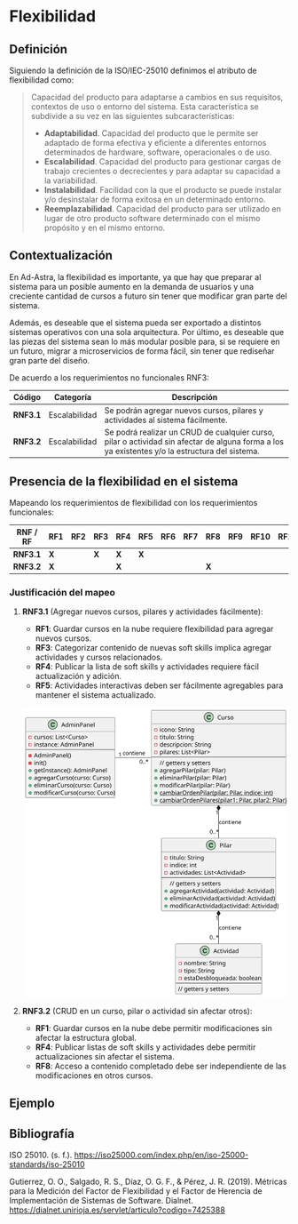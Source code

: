 # Flexibilidad

## Definición

Siguiendo la definición de la ISO/IEC-25010 definimos el atributo de flexibilidad como:

>Capacidad del producto para adaptarse a cambios en sus requisitos, contextos de uso o entorno del sistema. Esta característica se subdivide a su vez en las siguientes subcaracterísticas:
>
>- **Adaptabilidad**. Capacidad del producto que le permite ser adaptado de forma efectiva y eficiente a diferentes entornos determinados de hardware, software, operacionales o de uso.
>- **Escalabilidad**. Capacidad del producto para gestionar cargas de trabajo crecientes o decrecientes y para adaptar su capacidad a la variabilidad.
>- **Instalabilidad**. Facilidad con la que el producto se puede instalar y/o desinstalar de forma exitosa en un determinado entorno.
>- **Reemplazabilidad**. Capacidad del producto para ser utilizado en lugar de otro producto software determinado con el mismo propósito y en el mismo entorno.

## Contextualización

En Ad-Astra, la flexibilidad es importante, ya que hay que preparar al sistema para un posible aumento en la demanda de usuarios y una creciente cantidad de cursos a futuro sin tener que modificar gran parte del sistema.

Además, es deseable que el sistema pueda ser exportado a distintos sistemas operativos con una sola arquitectura. Por último, es deseable que las piezas del sistema sean lo más modular posible para, si se requiere en un futuro, migrar a microservicios de forma fácil, sin tener que rediseñar gran parte del diseño.

De acuerdo a los requerimientos no funcionales RNF3:

| Código | Categoría |Descripción |
|--------|-----------|-------------|
| **RNF3.1** | Escalabilidad | Se podrán agregar nuevos cursos, pilares y actividades al sistema fácilmente. |
| **RNF3.2** | Escalabilidad | Se podrá realizar un CRUD de cualquier curso, pilar o actividad sin afectar de alguna forma a los ya existentes y/o la estructura del sistema. |

<!-- Posiblemente: Mapeando los requerimientos no funcionales a funcionalidades del sistema, podemos ver que la escalabilidad se puede lograr con un diseño modular y una arquitectura de microservicios. La instalabilidad se puede lograr con una arquitectura de contenedores y una base de datos que permita fácilmente la migración de un sistema a otro. -->

## Presencia de la flexibilidad en el sistema

Mapeando los requerimientos de flexibilidad con los requerimientos funcionales:

| RNF / RF | RF1 | RF2 | RF3 | RF4 | RF5 | RF6 | RF7 | RF8 | RF9 | RF10 | RF11 |
|----------|-----|-----|-----|-----|-----|-----|-----|-----|-----|------|------|
| **RNF3.1** | **X** | | **X** | **X** | **X** | | | | | | |
| **RNF3.2** | **X** | | | **X** | | | | **X** | | | |

### Justificación del mapeo

1. **RNF3.1** (Agregar nuevos cursos, pilares y actividades fácilmente):
    - **RF1**: Guardar cursos en la nube requiere flexibilidad para agregar nuevos cursos.
    - **RF3**: Categorizar contenido de nuevas soft skills implica agregar actividades y cursos relacionados.
    - **RF4**: Publicar la lista de soft skills y actividades requiere fácil actualización y adición.
    - **RF5**: Actividades interactivas deben ser fácilmente agregables para mantener el sistema actualizado.

    [![alt](./base.svg)](./base.svg)

1. **RNF3.2** (CRUD en un curso, pilar o actividad sin afectar otros):
   - **RF1**: Guardar cursos en la nube debe permitir modificaciones sin afectar la estructura global.
   - **RF4**: Publicar listas de soft skills y actividades debe permitir actualizaciones sin afectar el sistema.
   - **RF8**: Acceso a contenido completado debe ser independiente de las modificaciones en otros cursos.

    
## Ejemplo

## Bibliografía

ISO 25010. (s. f.). <https://iso25000.com/index.php/en/iso-25000-standards/iso-25010>

Gutierrez, O. O., Salgado, R. S., Díaz, O. G. F., & Pérez, J. R. (2019). Métricas para la Medición del Factor de Flexibilidad y el Factor de Herencia de Implementación de Sistemas de Software. Dialnet. <https://dialnet.unirioja.es/servlet/articulo?codigo=7425388>
